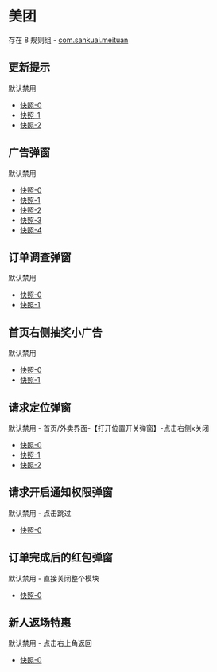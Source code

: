 # 美团

存在 8 规则组 - [com.sankuai.meituan](/src/apps/com.sankuai.meituan.ts)

## 更新提示

默认禁用

- [快照-0](https://i.gkd.li/i/12614559)
- [快照-1](https://i.gkd.li/i/12673132)
- [快照-2](https://i.gkd.li/i/13292635)

## 广告弹窗

默认禁用

- [快照-0](https://i.gkd.li/i/12639717)
- [快照-1](https://i.gkd.li/i/12892626)
- [快照-2](https://i.gkd.li/i/12646768)
- [快照-3](https://i.gkd.li/i/13694877)
- [快照-4](https://i.gkd.li/i/12739204)

## 订单调查弹窗

默认禁用

- [快照-0](https://i.gkd.li/i/12639723)
- [快照-1](https://i.gkd.li/i/13682336)

## 首页右侧抽奖小广告

默认禁用

- [快照-0](https://i.gkd.li/i/12639815)
- [快照-1](https://i.gkd.li/i/12639734)

## 请求定位弹窗

默认禁用 - 首页/外卖界面-【打开位置开关弹窗】-点击右侧x关闭

- [快照-0](https://i.gkd.li/i/12874657)
- [快照-1](https://i.gkd.li/i/12910210)
- [快照-2](https://i.gkd.li/i/12910211)

## 请求开启通知权限弹窗

默认禁用 - 点击跳过

- [快照-0](https://i.gkd.li/i/13439134)

## 订单完成后的红包弹窗

默认禁用 - 直接关闭整个模块

- [快照-0](https://i.gkd.li/i/13695703)

## 新人返场特惠

默认禁用 - 点击右上角返回

- [快照-0](https://i.gkd.li/i/13800691)
